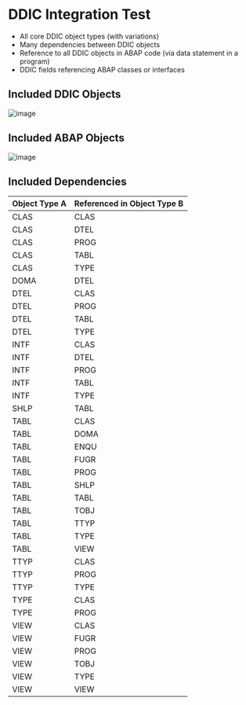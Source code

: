 # DDIC Integration Test

- All core DDIC object types (with variations)
- Many dependencies between DDIC objects
- Reference to all DDIC objects in ABAP code (via data statement in a program)
- DDIC fields referencing ABAP classes or interfaces

## Included DDIC Objects

![image](https://user-images.githubusercontent.com/59966492/212163343-716ce687-68f8-4716-bf2f-11cfc7d51fc3.png)

## Included ABAP Objects

![image](https://user-images.githubusercontent.com/59966492/212163466-6ec23ad6-44fb-4b9f-9ab2-a30467a2e350.png)

## Included Dependencies

Object Type A | Referenced in Object Type B
--------------|----------------------------
CLAS | CLAS
CLAS | DTEL
CLAS | PROG
CLAS | TABL
CLAS | TYPE
DOMA | DTEL
DTEL | CLAS
DTEL | PROG
DTEL | TABL
DTEL | TYPE
INTF | CLAS
INTF | DTEL
INTF | PROG
INTF | TABL
INTF | TYPE
SHLP | TABL
TABL | CLAS
TABL | DOMA
TABL | ENQU
TABL | FUGR
TABL | PROG
TABL | SHLP
TABL | TABL
TABL | TOBJ
TABL | TTYP
TABL | TYPE
TABL | VIEW
TTYP | CLAS
TTYP | PROG
TTYP | TYPE
TYPE | CLAS
TYPE | PROG
VIEW | CLAS
VIEW | FUGR
VIEW | PROG
VIEW | TOBJ
VIEW | TYPE
VIEW | VIEW
